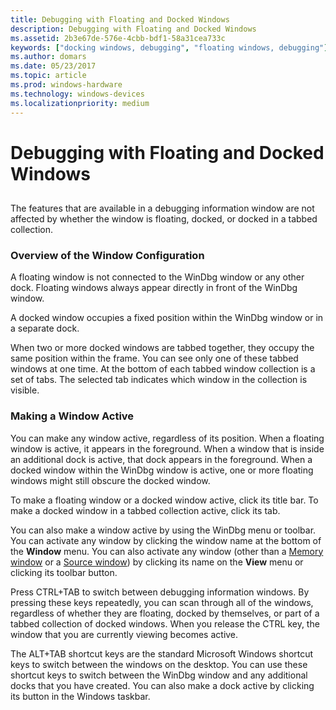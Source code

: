 ```yaml
---
title: Debugging with Floating and Docked Windows
description: Debugging with Floating and Docked Windows
ms.assetid: 2b3e67de-576e-4cbb-bdf1-58a31cea733c
keywords: ["docking windows, debugging", "floating windows, debugging"]
ms.author: domars
ms.date: 05/23/2017
ms.topic: article
ms.prod: windows-hardware
ms.technology: windows-devices
ms.localizationpriority: medium
---
```


# Debugging with Floating and Docked Windows


## <span id="ddk_debugging_with_floating_and_docked_windows_dbg"></span><span id="DDK_DEBUGGING_WITH_FLOATING_AND_DOCKED_WINDOWS_DBG"></span>


The features that are available in a debugging information window are not affected by whether the window is floating, docked, or docked in a tabbed collection.

### <span id="overview_of_the_window_configuration"></span><span id="OVERVIEW_OF_THE_WINDOW_CONFIGURATION"></span>Overview of the Window Configuration

A floating window is not connected to the WinDbg window or any other dock. Floating windows always appear directly in front of the WinDbg window.

A docked window occupies a fixed position within the WinDbg window or in a separate dock.

When two or more docked windows are tabbed together, they occupy the same position within the frame. You can see only one of these tabbed windows at one time. At the bottom of each tabbed window collection is a set of tabs. The selected tab indicates which window in the collection is visible.

### <span id="making_a_window_active"></span><span id="MAKING_A_WINDOW_ACTIVE"></span>Making a Window Active

You can make any window active, regardless of its position. When a floating window is active, it appears in the foreground. When a window that is inside an additional dock is active, that dock appears in the foreground. When a docked window within the WinDbg window is active, one or more floating windows might still obscure the docked window.

To make a floating window or a docked window active, click its title bar. To make a docked window in a tabbed collection active, click its tab.

You can also make a window active by using the WinDbg menu or toolbar. You can activate any window by clicking the window name at the bottom of the **Window** menu. You can also activate any window (other than a [Memory window](memory-window.md) or a [Source window](source-window.md)) by clicking its name on the **View** menu or clicking its toolbar button.

Press CTRL+TAB to switch between debugging information windows. By pressing these keys repeatedly, you can scan through all of the windows, regardless of whether they are floating, docked by themselves, or part of a tabbed collection of docked windows. When you release the CTRL key, the window that you are currently viewing becomes active.

The ALT+TAB shortcut keys are the standard Microsoft Windows shortcut keys to switch between the windows on the desktop. You can use these shortcut keys to switch between the WinDbg window and any additional docks that you have created. You can also make a dock active by clicking its button in the Windows taskbar.

 

 






